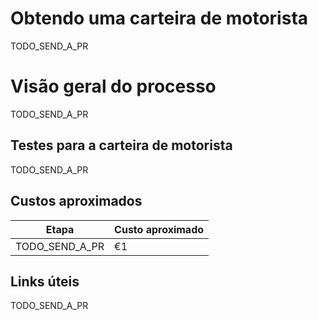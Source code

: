 # Obtendo uma carteira de motorista

TODO_SEND_A_PR

# Visão geral do processo

TODO_SEND_A_PR

## Testes para a carteira de motorista

TODO_SEND_A_PR

## Custos aproximados

| Etapa          | Custo aproximado |
| -------------- | ---------------- |
| TODO_SEND_A_PR | €1               |

## Links úteis

TODO_SEND_A_PR
